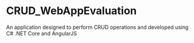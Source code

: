 # CRUD_WebAppEvaluation
 An application designed to perform CRUD operations and developed using C# .NET Core and AngularJS
